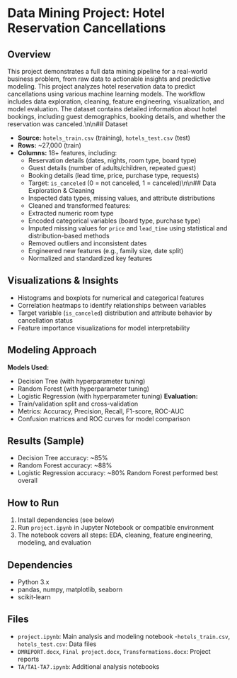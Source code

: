# Data Mining Project: Hotel Reservation Cancellations

## Overview
This project demonstrates a full data mining pipeline for a real-world business problem, from raw data to actionable insights and predictive modeling.
This project analyzes hotel reservation data to predict cancellations using various machine learning models. The workflow includes data exploration, cleaning, feature engineering, visualization, and model evaluation. The dataset contains detailed information about hotel bookings, including guest demographics, booking details, and whether the reservation was canceled.\n\n## Dataset
- **Source:** `hotels_train.csv` (training), `hotels_test.csv` (test)
- **Rows:** ~27,000 (train)
- **Columns:** 18+ features, including:
    - Reservation details (dates, nights, room type, board type)
    -  Guest details (number of adults/children, repeated guest)
    - Booking details (lead time, price, purchase type, requests)
    - Target: `is_canceled` (0 = not canceled, 1 = canceled)\n\n## Data Exploration & Cleaning
    - Inspected data types, missing values, and attribute distributions
    -  Cleaned and transformed features:
    - Extracted numeric room type
    - Encoded categorical variables (board type, purchase type)
    - Imputed missing values for `price` and `lead_time` using statistical and distribution-based methods
    - Removed outliers and inconsistent dates
    - Engineered new features (e.g., family size, date split)
    - Normalized and standardized key features
## Visualizations & Insights
- Histograms and boxplots for numerical and categorical features
- Correlation heatmaps to identify relationships between variables
- Target variable (`is_canceled`) distribution and attribute behavior by cancellation status
- Feature importance visualizations for model interpretability
## Modeling Approach
**Models Used:**
- Decision Tree (with hyperparameter tuning)
- Random Forest (with hyperparameter tuning)
- Logistic Regression (with hyperparameter tuning)
**Evaluation:**
- Train/validation split and cross-validation
- Metrics: Accuracy, Precision, Recall, F1-score, ROC-AUC
- Confusion matrices and ROC curves for model comparison
## Results (Sample)
- Decision Tree accuracy: ~85%
- Random Forest accuracy: ~88%
- Logistic Regression accuracy: ~80%
Random Forest performed best overall
## How to Run
1. Install dependencies (see below)
2. Run `project.ipynb` in Jupyter Notebook or compatible environment
3. The notebook covers all steps: EDA, cleaning, feature engineering, modeling, and evaluation
## Dependencies
- Python 3.x
- pandas, numpy, matplotlib, seaborn
- scikit-learn
## Files
- `project.ipynb`: Main analysis and modeling notebook
-`hotels_train.csv`, `hotels_test.csv`: Data files
- `DMREPORT.docx`, `Final project.docx`, `Transformations.docx`: Project reports
- `TA/TA1-TA7.ipynb`: Additional analysis notebooks
